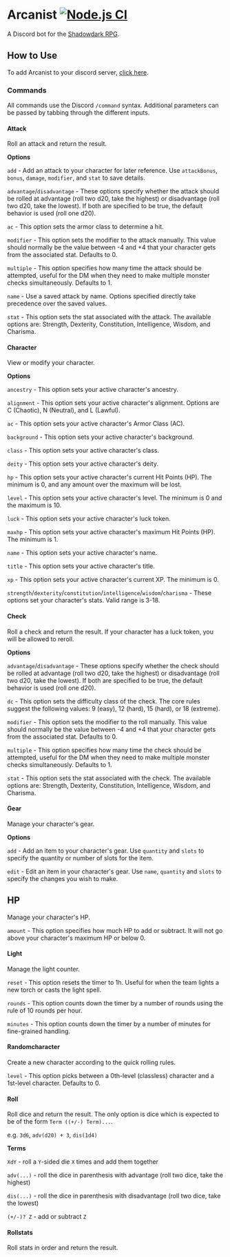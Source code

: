 # Arcanist [![Node.js CI](https://github.com/kbsletten/Arcanist/actions/workflows/node.js.yml/badge.svg)](https://github.com/kbsletten/Arcanist/actions/workflows/node.js.yml)

A Discord bot for the [Shadowdark RPG](https://www.thearcanelibrary.com/pages/shadowdark).

## How to Use

To add Arcanist to your discord server, [click here](https://discord.com/api/oauth2/authorize?client_id=1121532418738901113&permissions=277025392640&scope=bot).

### Commands

All commands use the Discord `/command` syntax. Additional parameters can be passed by tabbing through the different inputs.

#### Attack

Roll an attack and return the result.

__Options__

`add` - Add an attack to your character for later reference. Use `attackBonus`, `bonus`, `damage`, `modifier`, and `stat` to save details.

`advantage`/`disadvantage` - These options specify whether the attack should be rolled at advantage (roll two d20, take the highest) or disadvantage (roll two d20, take the lowest). If both are specified to be true, the default behavior is used (roll one d20).

`ac` - This option sets the armor class to determine a hit.

`modifier` - This option sets the modifier to the attack manually. This value should normally be the value between -4 and +4 that your character gets from the associated stat. Defaults to 0.

`multiple` - This option specifies how many time the attack should be attempted, useful for the DM when they need to make multiple monster checks simultaneously. Defaults to 1.

`name` - Use a saved attack by name. Options specified directly take precedence over the saved values.

`stat` - This option sets the stat associated with the attack. The available options are: Strength, Dexterity, Constitution, Intelligence, Wisdom, and Charisma.

#### Character

View or modify your character.

__Options__

`ancestry` - This option sets your active character's ancestry.

`alignment` - This option sets your active character's alignment. Options are C (Chaotic), N (Neutral), and L (Lawful).

`ac` - This option sets your active character's Armor Class (AC).

`background` - This option sets your active character's background.

`class` - This option sets your active character's class.

`deity` - This option sets your active character's deity.

`hp` - This option sets your active character's current Hit Points (HP). The minimum is 0, and any amount over the maximum will be lost.

`level` - This option sets your active character's level. The minimum is 0 and the maximum is 10.

`luck` - This option sets your active character's luck token.

`maxhp` - This option sets your active character's maximum Hit Points (HP). The minimum is 1.

`name` - This option sets your active character's name.

`title` - This option sets your active character's title.

`xp` - This option sets your active character's current XP. The minimum is 0.

`strength`/`dexterity`/`constitution`/`intelligence`/`wisdom`/`charisma` - These options set your character's stats. Valid range is 3-18.

#### Check

Roll a check and return the result. If your character has a luck token, you will be allowed to reroll.

__Options__

`advantage`/`disadvantage` - These options specify whether the check should be rolled at advantage (roll two d20, take the highest) or disadvantage (roll two d20, take the lowest). If both are specified to be true, the default behavior is used (roll one d20).

`dc` - This option sets the difficulty class of the check. The core rules suggest the following values: 9 (easy), 12 (hard), 15 (hard), or 18 (extreme).

`modifier` - This option sets the modifier to the roll manually. This value should normally be the value between -4 and +4 that your character gets from the associated stat. Defaults to 0.

`multiple` - This option specifies how many time the check should be attempted, useful for the DM when they need to make multiple monster checks simultaneously. Defaults to 1.

`stat` - This option sets the stat associated with the check. The available options are: Strength, Dexterity, Constitution, Intelligence, Wisdom, and Charisma.

#### Gear

Manage your character's gear.

__Options__

`add` - Add an item to your character's gear. Use `quantity` and `slots` to specify the quantity or number of slots for the item.

`edit` - Edit an item in your character's gear. Use `name`, `quantity` and `slots` to specify the changes you wish to make.

## HP

Manage your character's HP.

`amount` - This option specifies how much HP to add or subtract. It will not go above your character's maximum HP or below 0.

#### Light

Manage the light counter.

`reset` - This option resets the timer to 1h. Useful for when the team lights a new torch or casts the light spell.

`rounds` - This option counts down the timer by a number of rounds using the rule of 10 rounds per hour.

`minutes` - This option counts down the timer by a number of minutes for fine-grained handling.

#### Randomcharacter

Create a new character according to the quick rolling rules.

`level` - This option picks between a 0th-level (classless) character and a 1st-level character. Defaults to 0.

#### Roll

Roll dice and return the result. The only option is dice which is expected to be of the form `Term ((+/-) Term)...`.

e.g. `3d6`, `adv(d20) + 3`, `dis(1d4)`

__Terms__

`XdY` - roll a `Y`-sided die `X` times and add them together

`adv(...)` - roll the dice in parenthesis with advantage (roll two dice, take the highest)

`dis(...)` - roll the dice in parenthesis with disadvantage (roll two dice, take the lowest)

`(+/-)? Z` - add or subtract `Z`

#### Rollstats

Roll stats in order and return the result.
